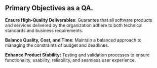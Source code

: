 ## Primary Objectives as a QA.

**Ensure High-Quality Deliverables:** Guarantee that all software products and services delivered by the organization adhere to both technical standards and business requirements.

**Balance Quality, Cost, and Time:** Maintain a balanced approach to managing the constraints of budget and deadlines.

**Enhance Product Stability:** Testing and validation processes to ensure functionality, usability, reliability, and seamless user experience.
